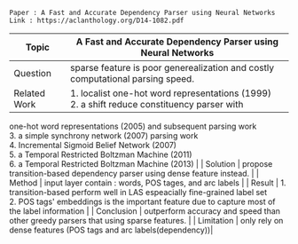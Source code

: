 ```
Paper : A Fast and Accurate Dependency Parser using Neural Networks
Link : https://aclanthology.org/D14-1082.pdf
```

| Topic        | A Fast and Accurate Dependency Parser using Neural Networks |
|--------------|--------------------------------------------------------------------------------------------------------|
| Question     | sparse feature is poor generealization and costly computational parsing speed.|
| Related Work |  1. localist one-hot word representations (1999)<br /> 2. a shift reduce constituency parser with
one-hot word representations (2005) and subsequent
parsing work <br /> 3. a simple synchrony network (2007)
parsing work <br /> 4. Incremental Sigmoid Belief Network (2007) <br />5. a Temporal Restricted
Boltzman Machine (2011) <br /> 6. a Temporal Restricted
Boltzman Machine (2013) |
| Solution     | propose transition-based dependency parser using dense feature instead. |
| Method       | input layer contain : words, POS tages, and arc labels |
| Result       | 1. transition-based perform well in LAS espeacially fine-grained label set  <br />2. POS tags' embeddings is the important feature due to capture most of the label information |
| Conclusion   |  outperform accuracy and speed than other greedy parsers that using sparse features. |
| Limitation   |  only rely on dense features (POS tags and arc labels(dependency))|